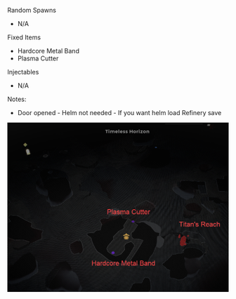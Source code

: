 Random Spawns

- N/A

Fixed Items

- Hardcore Metal Band
- Plasma Cutter

Injectables

- N/A

Notes:

- Door opened - Helm not needed - If you want helm load Refinery save

![](info/minimap.png)
